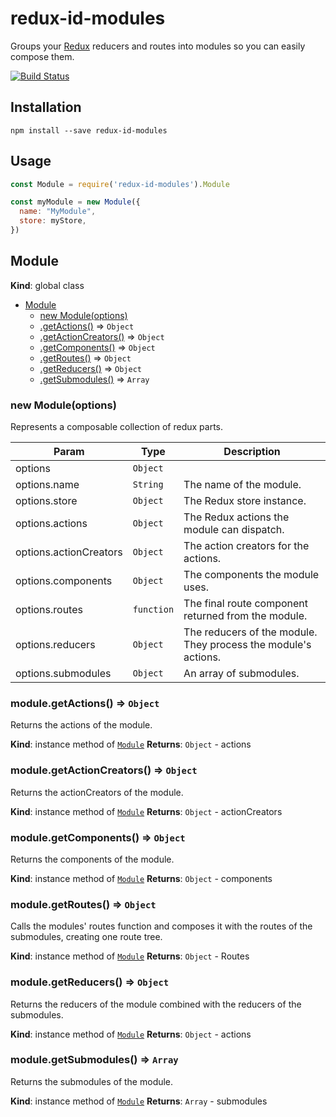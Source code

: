 # redux-id-modules
Groups your [Redux](https://github.com/rackt/redux) reducers and routes into
modules so you can easily compose them.

[![Build Status](https://travis-ci.org/Industrial/redux-id-modules.svg?branch=master)](https://travis-ci.org/Industrial/redux-id-modules)

## Installation
```
npm install --save redux-id-modules
```

## Usage
```js
const Module = require('redux-id-modules').Module

const myModule = new Module({
  name: "MyModule",
  store: myStore,
})
```

<a name="Module"></a>

## Module
**Kind**: global class

* [Module](#Module)
    * [new Module(options)](#new_Module_new)
    * [.getActions()](#Module+getActions) ⇒ <code>Object</code>
    * [.getActionCreators()](#Module+getActionCreators) ⇒ <code>Object</code>
    * [.getComponents()](#Module+getComponents) ⇒ <code>Object</code>
    * [.getRoutes()](#Module+getRoutes) ⇒ <code>Object</code>
    * [.getReducers()](#Module+getReducers) ⇒ <code>Object</code>
    * [.getSubmodules()](#Module+getSubmodules) ⇒ <code>Array</code>

<a name="new_Module_new"></a>

### new Module(options)
Represents a composable collection of redux parts.


| Param | Type | Description |
| --- | --- | --- |
| options | <code>Object</code> |  |
| options.name | <code>String</code> | The name of the module. |
| options.store | <code>Object</code> | The Redux store instance. |
| options.actions | <code>Object</code> | The Redux actions the module can dispatch. |
| options.actionCreators | <code>Object</code> | The action creators for the actions. |
| options.components | <code>Object</code> | The components the module uses. |
| options.routes | <code>function</code> | The final route component returned from the module. |
| options.reducers | <code>Object</code> | The reducers of the module. They process the module's actions. |
| options.submodules | <code>Object</code> | An array of submodules. |

<a name="Module+getActions"></a>

### module.getActions() ⇒ <code>Object</code>
Returns the actions of the module.

**Kind**: instance method of <code>[Module](#Module)</code>
**Returns**: <code>Object</code> - actions
<a name="Module+getActionCreators"></a>

### module.getActionCreators() ⇒ <code>Object</code>
Returns the actionCreators of the module.

**Kind**: instance method of <code>[Module](#Module)</code>
**Returns**: <code>Object</code> - actionCreators
<a name="Module+getComponents"></a>

### module.getComponents() ⇒ <code>Object</code>
Returns the components of the module.

**Kind**: instance method of <code>[Module](#Module)</code>
**Returns**: <code>Object</code> - components
<a name="Module+getRoutes"></a>

### module.getRoutes() ⇒ <code>Object</code>
Calls the modules' routes function and composes it with the routes of the
submodules, creating one route tree.

**Kind**: instance method of <code>[Module](#Module)</code>
**Returns**: <code>Object</code> - Routes
<a name="Module+getReducers"></a>

### module.getReducers() ⇒ <code>Object</code>
Returns the reducers of the module combined with the reducers of the
submodules.

**Kind**: instance method of <code>[Module](#Module)</code>
**Returns**: <code>Object</code> - actions
<a name="Module+getSubmodules"></a>

### module.getSubmodules() ⇒ <code>Array</code>
Returns the submodules of the module.

**Kind**: instance method of <code>[Module](#Module)</code>
**Returns**: <code>Array</code> - submodules
